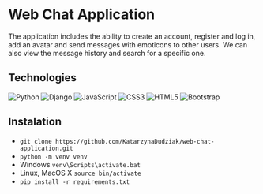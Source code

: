 # Web Chat Application

The application includes the ability to create an account, register and log in, add an avatar and send messages with emoticons to other users. We can also view the message history and search for a specific one.



## Technologies
![Python](https://img.shields.io/badge/python-3670A0?style=for-the-badge&logo=python&logoColor=ffdd54) ![Django](https://img.shields.io/badge/django-%23092E20.svg?style=for-the-badge&logo=django&logoColor=white)
![JavaScript](https://img.shields.io/badge/javascript-%23323330.svg?style=for-the-badge&logo=javascript&logoColor=%23F7DF1E) ![CSS3](https://img.shields.io/badge/css3-%231572B6.svg?style=for-the-badge&logo=css3&logoColor=white)
![HTML5](https://img.shields.io/badge/html5-%23E34F26.svg?style=for-the-badge&logo=html5&logoColor=white) ![Bootstrap](https://img.shields.io/badge/bootstrap-%23563D7C.svg?style=for-the-badge&logo=bootstrap&logoColor=white)


## Instalation
- `git clone https://github.com/KatarzynaDudziak/web-chat-application.git`
- `python -m venv venv`
- Windows `venv\Scripts\activate.bat`
- Linux, MacOS X `source bin/activate`
- `pip install -r requirements.txt`

